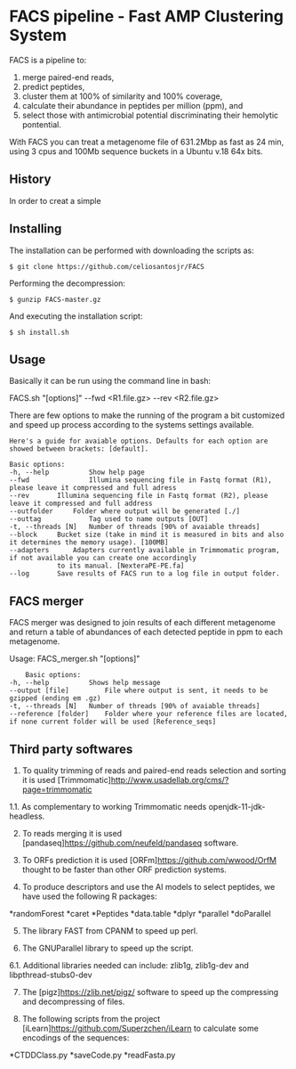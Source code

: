 # FACS pipeline - Fast AMP Clustering System

FACS is a pipeline to:

1. merge paired-end reads,
2. predict peptides,
3. cluster them at 100% of similarity and 100% coverage,
4. calculate their abundance in peptides per million (ppm), and
5. select those with antimicrobial potential discriminating their hemolytic pontential.

With FACS you can treat a metagenome file of 631.2Mbp as fast as 24 min, using 3 cpus and 100Mb sequence buckets in a Ubuntu v.18 64x bits.

## History

In order to creat a simple 

## Installing

The installation can be performed with downloading the scripts as:

`$ git clone https://github.com/celiosantosjr/FACS`

Performing the decompression:

`$ gunzip FACS-master.gz`

And executing the installation script:

`$ sh install.sh`

## Usage

Basically it can be run using the command line in bash:

FACS.sh "[options]" --fwd <R1.file.gz> --rev <R2.file.gz>

There are few options to make the running of the program a bit customized and speed up process according to the systems settings available.


    Here's a guide for avaiable options. Defaults for each option are showed between brackets: [default].

    Basic options:
    -h, --help	        Show help page
    --fwd               Illumina sequencing file in Fastq format (R1), please leave it compressed and full adress
    --rev		Illumina sequencing file in Fastq format (R2), please leave it compressed and full address
    --outfolder		Folder where output will be generated [./]
    --outtag          	Tag used to name outputs [OUT]
    -t, --threads [N]	Number of threads [90% of avaiable threads]
    --block		Bucket size (take in mind it is measured in bits and also it determines the memory usage). [100MB]
    --adapters		Adapters currently available in Trimmomatic program, if not available you can create one accordingly
		        to its manual. [NexteraPE-PE.fa]
    --log		Save results of FACS run to a log file in output folder.
    
## FACS merger

FACS merger was designed to join results of each different metagenome and return a table of abundances of each detected peptide in ppm to each metagenome.

Usage: FACS_merger.sh "[options]"
	
	
        Basic options:
	-h, --help	        Shows help message	
	--output [file]	        File where output is sent, it needs to be gzipped (ending em .gz)
	-t, --threads [N]	Number of threads [90% of avaiable threads]
	--reference [folder]	Folder where your reference files are located, if none current folder will be used [Reference_seqs]

## Third party softwares

1. To quality trimming of reads and paired-end reads selection and sorting it is used [Trimmomatic]<http://www.usadellab.org/cms/?page=trimmomatic>

  1.1. As complementary to working Trimmomatic needs openjdk-11-jdk-headless.

2. To reads merging it is used [pandaseq]<https://github.com/neufeld/pandaseq> software.

3. To ORFs prediction it is used [ORFm]<https://github.com/wwood/OrfM> thought to be faster than other ORF prediction systems.

4. To produce descriptors and use the AI models to select peptides, we have used the following R packages:
 
  *randomForest
  *caret
  *Peptides
  *data.table
  *dplyr
  *parallel
  *doParallel

5. The library FAST from CPANM to speed up perl.

6. The GNUParallel library to speed up the script.
  
  6.1. Additional libraries needed can include: zlib1g, zlib1g-dev and libpthread-stubs0-dev

7. The [pigz]<https://zlib.net/pigz/> software to speed up the compressing and decompressing of files.

8. The following scripts from the project [iLearn]<https://github.com/Superzchen/iLearn> to calculate some encodings of the sequences:
  
  *CTDDClass.py
  *saveCode.py
  *readFasta.py
